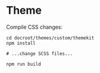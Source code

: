 # Theme

Compile CSS changes:
```
cd docroot/themes/custom/themekit
npm install

# ...change SCSS files...

npm run build
```

